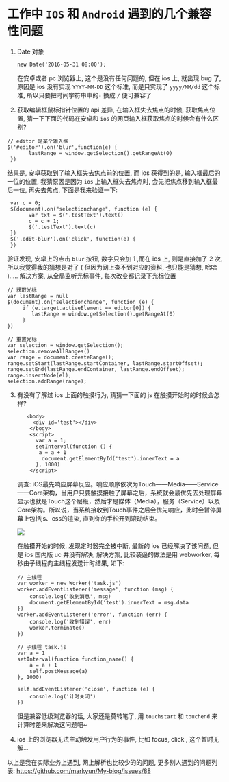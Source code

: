 # 工作中 `IOS` 和 `Android` 遇到的几个兼容性问题
1. Date 对象

    ```
    new Date('2016-05-31 08:00');
    ```
    在安卓或者 pc 浏览器上, 这个是没有任何问题的, 但在 ios 上, 就出现 bug 了, 原因是 ios 没有实现 `YYYY-MM-DD` 这个标准, 而是只实现了 `yyyy/MM/dd` 这个标准, 所以只要把时间字符串中的`-` 换成 `/` 便可兼容了
    
2. 获取编辑框鼠标指针位置的 api 差异, 在输入框失去焦点的时候, 获取焦点位置, 猜一下下面的代码在安卓和 `ios` 的网页输入框获取焦点的时候会有什么区别?
 
 ```
 // editor 是某个输入框
 $('#editor').on('blur',function(e) {
        lastRange = window.getSelection().getRangeAt(0)
  })
 ```
 结果是, 安卓获取到了输入框失去焦点前的位置, 而 ios 获得到的是, 输入框最后的一位的位置, 我猜原因是因为 `ios` 上输入框失去焦点时, 会先把焦点移到输入框最后一位, 再失去焦点, 下面是我来验证一下: 

 ```
  var c = 0;
  $(document).on("selectionchange", function (e) {
        var txt = $('.testText').text()
        c = c + 1;
        $('.testText').text(c)
  })
  $('.edit-blur').on('click', function(e) {
  })
 ```
 验证发现, 安卓上的点击 `blur` 按钮, 数字只会加 1 ,而在 ios 上, 则是直接加了 2 次, 所以我觉得我的猜想是对了 ( 但因为网上查不到对应的资料, 也只能是猜想, 哈哈 ).....
 解决方案, 从全局监听光标事件, 每次改变都记录下光标位置
 
 ```
 // 获取光标
 var lastRange = null
 $(document).on("selectionchange", function (e) {
      if (e.target.activeElement == editor[0]) {
         lastRange = window.getSelection().getRangeAt(0)
      }
})
```

 ```
// 重置光标
var selection = window.getSelection();
selection.removeAllRanges()
var range = document.createRange();
range.setStart(lastRange.startContainer, lastRange.startOffset);
range.setEnd(lastRange.endContainer, lastRange.endOffset);
range.insertNode(el);
selection.addRange(range);

 ```

3. 有没有了解过 ios 上面的触摸行为, 猜猜一下面的 js 在触摸开始时的时候会怎样?

    ```
       <body>
         <div id='test'></div>
        </body>
        <script>
          var a = 1;
          setInterval(function () {
           a = a + 1
            document.getElementById('test').innerText = a
          }, 1000)
        </script>
    ```
    调查: iOS最先响应屏幕反应。响应顺序依次为Touch——Media——Service——Core架构，当用户只要触摸接触了屏幕之后，系统就会最优先去处理屏幕显示也就是Touch这个层级，然后才是媒体（Media），服务（Service）以及Core架构。所以说，当系统接收到Touch事件之后会优先响应，此时会暂停屏幕上包括js、css的渲染, 直到你的手松开到滚动结束。
    
    ![](https://pic4.zhimg.com/80/5a1ac20e022deb75be4d22b317c98e92_hd.jpg)
    
    在触摸开始的时候, 发现定时器完全被中断, 最新的 ios 已经解决了该问题, 但是 ios 国内版 uc 并没有解决, 解决方案, 比较装逼的做法是用 webworker, 每秒由子线程向主线程发送计时结果, 如下:
    
    ```
    // 主线程
    var worker = new Worker('task.js')
    worker.addEventListener('message', function (msg) {
        console.log('收到消息', msg)
        document.getElementById('test').innerText = msg.data
    })
    worker.addEventListener('error', function (err) {
        console.log('收到错误', err)
        worker.terminate()
   })
    ```
    
    ```
    // 子线程 task.js
    var a = 1
    setInterval(function function_name() {
        a = a + 1
        self.postMessage(a)
    }, 1000)

    self.addEventListener('close', function (e) {
        console.log('计时关闭')
    })
    ```
    
    但是兼容低级浏览器的话, 大家还是莫转笔了, 用 `touchstart` 和 `touchend` 来计算时差来解决这问题吧~

3. ios 上的浏览器无法主动触发用户行为的事件, 比如 focus, click , 这个暂时无解...

以上是我在实际业务上遇到, 网上解析也比较少的的问题, 更多别人遇到的问题列表: https://github.com/markyun/My-blog/issues/88

                                
                                
                                




